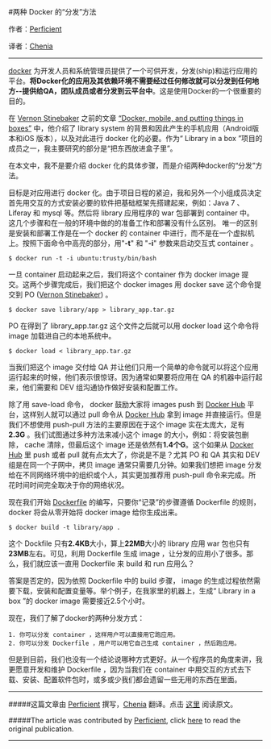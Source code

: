 #两种 Docker 的“分发”方法

作者：[Perficient](https://twitter.com/Perficient) 

译者：[Chenia](http://weibo.com/u/1716255775)
***

[docker](http://www.docker.com) 为开发人员和系统管理员提供了一个可供开发，分发(ship)和运行应用的平台。**将Docker化的应用及其依赖环境不需要经过任何修改就可以分发到任何地方--提供给QA，团队成员或者分发到云平台中**。这是使用Docker的一个很重要的目的。

在 [Vernon Stinebaker](https://blogs.perficient.com/multi-shoring/blog/author/vstinebaker/) 之前的文章 [“Docker, mobile, and putting things in boxes”](http://blogs.perficient.com/multi-shoring/blog/2014/07/03/docker-mobile-and-putting-things-in-boxes/) 中，他介绍了 library system 的背景和因此产生的手机应用（Android版本和iOS 版本），以及对此进行 docker 化的必要。作为“ Library in a box ”项目的成员之一，我主要研究的部分是“把东西放进盒子里”。 

在本文中，我不是要介绍 docker 化的具体步骤，而是介绍两种docker的“分发”方法。

目标是对应用进行 docker 化。由于项目日程的紧迫，我和另外一个小组成员决定首先用交互的方式安装必要的软件把基础框架先搭建起来，例如：Java 7 、 Liferay 和 mysql 等。然后将 library 应用程序的 war 包部署到 container 中。 这几个步骤和在一般的环境中做的的准备工作和部署没有什么区别。 唯一的区别是安装和部署工作是在一个 docker 的 container 中进行，而不是在一个虚拟机上。按照下面命令中高亮的部分，用"**-t**"  和 "**-i**" 参数来启动交互式 container 。

```
$ docker run -t -i ubuntu:trusty/bin/bash
```

一旦 container 启动起来之后，我们将这个 container 作为 docker image 提交。这两个步骤完成后，我们把这个 docker images 用 docker save 这个命令提交到 PO ([Vernon Stinebaker](https://blogs.perficient.com/multi-shoring/blog/author/vstinebaker/)) 。

```
$ docker save library/app > library_app.tar.gz
```

PO 在得到了 library_app.tar.gz 这个文件之后就可以用 docker load 这个命令将 image 加载进自己的本地系统中。

```
$ docker load < library_app.tar.gz
```

当我们把这个 image 交付给 QA 并让他们只用一个简单的命令就可以将这个应用运行起来的时候，他们表示很惊讶。因为通常如果要将应用在 QA 的机器中运行起来，他们需要和 DEV 组沟通协作做好安装和配置工作。

除了用 save-load 命令， docker 鼓励大家将 images push 到 [Docker Hub](https://hub.docker.com) 平台，这样别人就可以通过 pull 命令从 [Docker Hub](https://hub.docker.com) 拿到 image 并直接运行。但是我们不想使用 push-pull 方法的主要原因在于这个 image 实在太庞大，足有 **2.3G** 。我们试图通过多种方法来减小这个 image 的大小，例如：将安装包删除， cache 清除，但最后这个 image 还是依然有**1.4个G**。这个如果从 [Docker Hub](https://hub.docker.com) 里 push 或者 pull 就有点太大了，你说是不是？尤其 PO 和 QA 其实和 DEV 组是在同一个子网中，拷贝 image 通常只需要几分钟。如果我们想把 image 分发给在不同网络环境中的组织或个人，其实更加推荐用 push-pull 命令来完成。所花时间时间完全取决于你的网络状况。

现在我们开始 [Dockerfile](https://docs.docker.com/reference/builder) 的编写，只要你“记录”的步骤遵循 Dockerfile 的规则， docker 将会从零开始将 docker image 给你生成出来。

```
$ docker build -t library/app .
```

这个 Dockfile 只有**2.4KB**大小，算上**22MB**大小的 library 应用 war 包也只有**23MB**左右。可见，利用 Dockerfile 生成 image ，让分发的应用小了很多。那么，我们就应该一直用 Dockerfile 来 build 和 run 应用么？

答案是否定的，因为依照 Dockerfile 中的 build 步骤， image 的生成过程依然需要下载，安装和配置变量等。举个例子，在我家里的机器上，生成“ Library in a box ”的 docker image 需要接近2.5个小时。

现在，我们了解了docker的两种分发方式：

	1. 你可以分发 container ，这样用户可以直接用它跑应用。
	2. 你可以分发 Dockerfile ，用户可以用它自己生成 container ，然后跑应用。

但是到目前，我们也没有一个结论说哪种方式更好。从一个程序员的角度来讲，我更愿意开发和维护 Dockerfile ，因为当我们在 container 中用交互的方式去下载、安装、配置软件包时，或多或少我们都会遗留一些无用的东西在里面。

***
#####这篇文章由 [Perficient](https://twitter.com/Perficient)  撰写，[Chenia](http://weibo.com/u/1716255775) 翻译。点击 [这里](http://blogs.perficient.com/multi-shoring/blog/2014/07/22/two-shipping-ways-of-using-docker/) 阅读原文。

#####The article was contributed by [Perficient](https://twitter.com/Perficient), click [here](http://blogs.perficient.com/multi-shoring/blog/2014/07/22/two-shipping-ways-of-using-docker/) to read the original publication.


***

